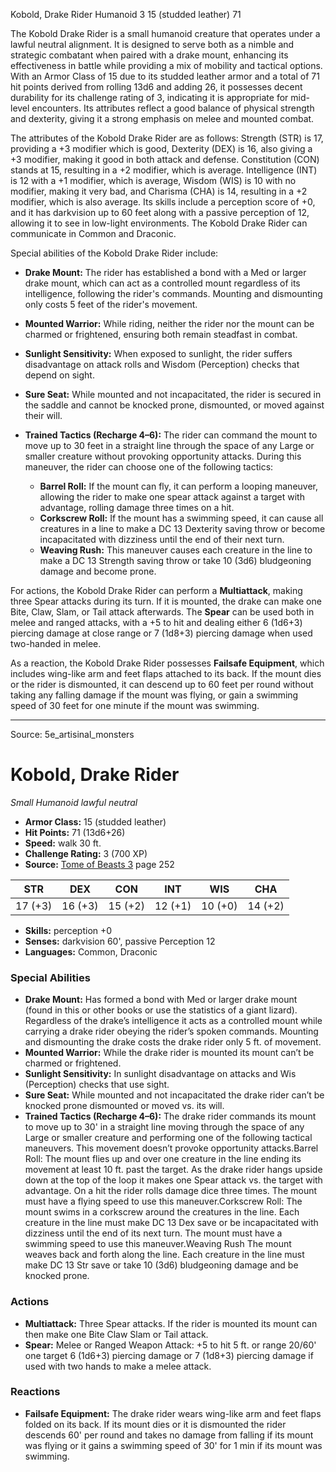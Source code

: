 <MonsterName/>Kobold, Drake Rider</MonsterName>
<CreatureType/>Humanoid</CreatureType>
<CR/>3</CR>
<AC/>15 (studded leather)</AC>
<HP/>71</HP>
<summary>The Kobold Drake Rider is a small humanoid creature that operates under a lawful neutral alignment. It is designed to serve both as a nimble and strategic combatant when paired with a drake mount, enhancing its effectiveness in battle while providing a mix of mobility and tactical options. With an Armor Class of 15 due to its studded leather armor and a total of 71 hit points derived from rolling 13d6 and adding 26, it possesses decent durability for its challenge rating of 3, indicating it is appropriate for mid-level encounters. Its attributes reflect a good balance of physical strength and dexterity, giving it a strong emphasis on melee and mounted combat.</summary>

<detail>

The attributes of the Kobold Drake Rider are as follows: Strength (STR) is 17, providing a +3 modifier which is good, Dexterity (DEX) is 16, also giving a +3 modifier, making it good in both attack and defense. Constitution (CON) stands at 15, resulting in a +2 modifier, which is average. Intelligence (INT) is 12 with a +1 modifier, which is average, Wisdom (WIS) is 10 with no modifier, making it very bad, and Charisma (CHA) is 14, resulting in a +2 modifier, which is also average. Its skills include a perception score of +0, and it has darkvision up to 60 feet along with a passive perception of 12, allowing it to see in low-light environments. The Kobold Drake Rider can communicate in Common and Draconic.

Special abilities of the Kobold Drake Rider include:

- **Drake Mount:** The rider has established a bond with a Med or larger drake mount, which can act as a controlled mount regardless of its intelligence, following the rider's commands. Mounting and dismounting only costs 5 feet of the rider's movement.
  
- **Mounted Warrior:** While riding, neither the rider nor the mount can be charmed or frightened, ensuring both remain steadfast in combat.
  
- **Sunlight Sensitivity:** When exposed to sunlight, the rider suffers disadvantage on attack rolls and Wisdom (Perception) checks that depend on sight.
  
- **Sure Seat:** While mounted and not incapacitated, the rider is secured in the saddle and cannot be knocked prone, dismounted, or moved against their will.
  
- **Trained Tactics (Recharge 4–6):** The rider can command the mount to move up to 30 feet in a straight line through the space of any Large or smaller creature without provoking opportunity attacks. During this maneuver, the rider can choose one of the following tactics:
  - **Barrel Roll:** If the mount can fly, it can perform a looping maneuver, allowing the rider to make one spear attack against a target with advantage, rolling damage three times on a hit.
  - **Corkscrew Roll:** If the mount has a swimming speed, it can cause all creatures in a line to make a DC 13 Dexterity saving throw or become incapacitated with dizziness until the end of their next turn.
  - **Weaving Rush:** This maneuver causes each creature in the line to make a DC 13 Strength saving throw or take 10 (3d6) bludgeoning damage and become prone.

For actions, the Kobold Drake Rider can perform a **Multiattack**, making three Spear attacks during its turn. If it is mounted, the drake can make one Bite, Claw, Slam, or Tail attack afterwards. The **Spear** can be used both in melee and ranged attacks, with a +5 to hit and dealing either 6 (1d6+3) piercing damage at close range or 7 (1d8+3) piercing damage when used two-handed in melee.

As a reaction, the Kobold Drake Rider possesses **Failsafe Equipment**, which includes wing-like arm and feet flaps attached to its back. If the mount dies or the rider is dismounted, it can descend up to 60 feet per round without taking any falling damage if the mount was flying, or gain a swimming speed of 30 feet for one minute if the mount was swimming.</detail>



---

Source: 5e_artisinal_monsters

# Kobold, Drake Rider

*Small* *Humanoid* *lawful neutral*

- **Armor Class:** 15 (studded leather)
- **Hit Points:** 71 (13d6+26)
- **Speed:** walk 30 ft.
- **Challenge Rating:** 3 (700 XP)
- **Source:** [Tome of Beasts 3](https://koboldpress.com/kpstore/product/tome-of-beasts-3-for-5th-edition/) page 252

| STR | DEX | CON | INT | WIS | CHA |
| --- | --- | --- | --- | --- | --- |
| 17 (+3) | 16 (+3) | 15 (+2) | 12 (+1) | 10 (+0) | 14 (+2) |

- **Skills:** perception +0
- **Senses:** darkvision 60', passive Perception 12
- **Languages:** Common, Draconic

### Special Abilities

- **Drake Mount:** Has formed a bond with Med or larger drake mount (found in this or other books or use the statistics of a giant lizard). Regardless of the drake’s intelligence it acts as a controlled mount while carrying a drake rider obeying the rider’s spoken commands. Mounting and dismounting the drake costs the drake rider only 5 ft. of movement.
- **Mounted Warrior:** While the drake rider is mounted its mount can’t be charmed or frightened.
- **Sunlight Sensitivity:** In sunlight disadvantage on attacks and Wis (Perception) checks that use sight.
- **Sure Seat:** While mounted and not incapacitated the drake rider can’t be knocked prone dismounted or moved vs. its will.
- **Trained Tactics (Recharge 4–6):** The drake rider commands its mount to move up to 30' in a straight line moving through the space of any Large or smaller creature and performing one of the following tactical maneuvers. This movement doesn’t provoke opportunity attacks.Barrel Roll: The mount flies up and over one creature in the line ending its movement at least 10 ft. past the target. As the drake rider hangs upside down at the top of the loop it makes one Spear attack vs. the target with advantage. On a hit the rider rolls damage dice three times. The mount must have a flying speed to use this maneuver.Corkscrew Roll: The mount swims in a corkscrew around the creatures in the line. Each creature in the line must make DC 13 Dex save or be incapacitated with dizziness until the end of its next turn. The mount must have a swimming speed to use this maneuver.Weaving Rush The mount weaves back and forth along the line. Each creature in the line must make DC 13 Str save or take 10 (3d6) bludgeoning damage and be knocked prone.

### Actions

- **Multiattack:** Three Spear attacks. If the rider is mounted its mount can then make one Bite Claw Slam or Tail attack.
- **Spear:** Melee or Ranged Weapon Attack: +5 to hit 5 ft. or range 20/60' one target 6 (1d6+3) piercing damage or 7 (1d8+3) piercing damage if used with two hands to make a melee attack.

### Reactions

- **Failsafe Equipment:** The drake rider wears wing-like arm and feet flaps folded on its back. If its mount dies or it is dismounted the rider descends 60' per round and takes no damage from falling if its mount was flying or it gains a swimming speed of 30' for 1 min if its mount was swimming.




